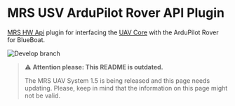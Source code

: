 # MRS USV ArduPilot Rover API Plugin

[MRS HW Api](https://github.com/ctu-mrs/mrs_uav_hw_api) plugin for interfacing the [UAV Core](https://github.com/ctu-mrs/mrs_uav_core) with the ArduPilot Rover for BlueBoat.

![Develop branch](https://github.com/github/docs/actions/workflows/ros_build_test.yml/badge.svg?branch=develop)

> :warning: **Attention please: This README is outdated.**
>
> The MRS UAV System 1.5 is being released and this page needs updating. Please, keep in mind that the information on this page might not be valid.

